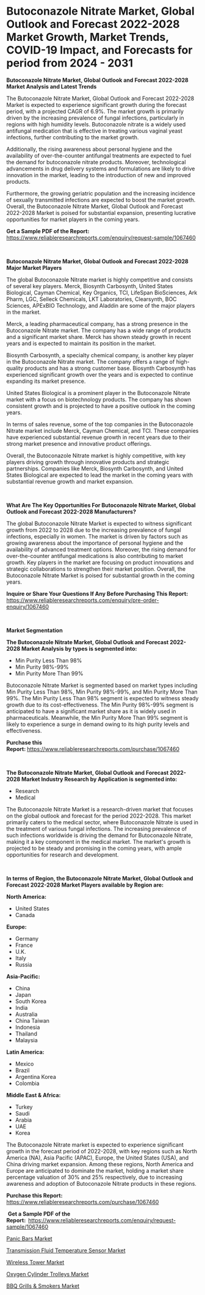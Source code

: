 <p><h1>Butoconazole Nitrate Market, Global Outlook and Forecast 2022-2028 Market Growth, Market Trends, COVID-19 Impact, and Forecasts for period from 2024 - 2031</h1></p><p><strong>Butoconazole Nitrate Market, Global Outlook and Forecast 2022-2028 Market Analysis and Latest Trends</strong></p>
<p><p>The Butoconazole Nitrate Market, Global Outlook and Forecast 2022-2028 Market is expected to experience significant growth during the forecast period, with a projected CAGR of 6.9%. The market growth is primarily driven by the increasing prevalence of fungal infections, particularly in regions with high humidity levels. Butoconazole nitrate is a widely used antifungal medication that is effective in treating various vaginal yeast infections, further contributing to the market growth.</p><p>Additionally, the rising awareness about personal hygiene and the availability of over-the-counter antifungal treatments are expected to fuel the demand for butoconazole nitrate products. Moreover, technological advancements in drug delivery systems and formulations are likely to drive innovation in the market, leading to the introduction of new and improved products.</p><p>Furthermore, the growing geriatric population and the increasing incidence of sexually transmitted infections are expected to boost the market growth. Overall, the Butoconazole Nitrate Market, Global Outlook and Forecast 2022-2028 Market is poised for substantial expansion, presenting lucrative opportunities for market players in the coming years.</p></p>
<p><strong>Get a Sample PDF of the Report:&nbsp;</strong> <a href="https://www.reliableresearchreports.com/enquiry/request-sample/1067460">https://www.reliableresearchreports.com/enquiry/request-sample/1067460</a></p>
<p>&nbsp;</p>
<p><strong>Butoconazole Nitrate Market, Global Outlook and Forecast 2022-2028 Major Market Players</strong></p>
<p><p>The global Butoconazole Nitrate market is highly competitive and consists of several key players. Merck, Biosynth Carbosynth, United States Biological, Cayman Chemical, Key Organics, TCI, LifeSpan BioSciences, Ark Pharm, LGC, Selleck Chemicals, LKT Laboratories, Clearsynth, BOC Sciences, APExBIO Technology, and Aladdin are some of the major players in the market.</p><p>Merck, a leading pharmaceutical company, has a strong presence in the Butoconazole Nitrate market. The company has a wide range of products and a significant market share. Merck has shown steady growth in recent years and is expected to maintain its position in the market.</p><p>Biosynth Carbosynth, a specialty chemical company, is another key player in the Butoconazole Nitrate market. The company offers a range of high-quality products and has a strong customer base. Biosynth Carbosynth has experienced significant growth over the years and is expected to continue expanding its market presence.</p><p>United States Biological is a prominent player in the Butoconazole Nitrate market with a focus on biotechnology products. The company has shown consistent growth and is projected to have a positive outlook in the coming years.</p><p>In terms of sales revenue, some of the top companies in the Butoconazole Nitrate market include Merck, Cayman Chemical, and TCI. These companies have experienced substantial revenue growth in recent years due to their strong market presence and innovative product offerings.</p><p>Overall, the Butoconazole Nitrate market is highly competitive, with key players driving growth through innovative products and strategic partnerships. Companies like Merck, Biosynth Carbosynth, and United States Biological are expected to lead the market in the coming years with substantial revenue growth and market expansion.</p></p>
<p>&nbsp;</p>
<p><strong>What Are The Key Opportunities For Butoconazole Nitrate Market, Global Outlook and Forecast 2022-2028 Manufacturers?</strong></p>
<p><p>The global Butoconazole Nitrate Market is expected to witness significant growth from 2022 to 2028 due to the increasing prevalence of fungal infections, especially in women. The market is driven by factors such as growing awareness about the importance of personal hygiene and the availability of advanced treatment options. Moreover, the rising demand for over-the-counter antifungal medications is also contributing to market growth. Key players in the market are focusing on product innovations and strategic collaborations to strengthen their market position. Overall, the Butoconazole Nitrate Market is poised for substantial growth in the coming years.</p></p>
<p><strong>Inquire or Share Your Questions If Any Before Purchasing This Report:</strong> <a href="https://www.reliableresearchreports.com/enquiry/pre-order-enquiry/1067460">https://www.reliableresearchreports.com/enquiry/pre-order-enquiry/1067460</a></p>
<p>&nbsp;</p>
<p><strong>Market Segmentation</strong></p>
<p><strong>The Butoconazole Nitrate Market, Global Outlook and Forecast 2022-2028 Market Analysis by types is segmented into:</strong></p>
<p><ul><li>Min Purity Less Than 98%</li><li>Min Purity 98%-99%</li><li>Min Purity More Than 99%</li></ul></p>
<p><p>Butoconazole Nitrate Market is segmented based on market types including Min Purity Less Than 98%, Min Purity 98%-99%, and Min Purity More Than 99%. The Min Purity Less Than 98% segment is expected to witness steady growth due to its cost-effectiveness. The Min Purity 98%-99% segment is anticipated to have a significant market share as it is widely used in pharmaceuticals. Meanwhile, the Min Purity More Than 99% segment is likely to experience a surge in demand owing to its high purity levels and effectiveness.</p></p>
<p><strong>Purchase this Report:&nbsp;</strong><a href="https://www.reliableresearchreports.com/purchase/1067460">https://www.reliableresearchreports.com/purchase/1067460</a></p>
<p>&nbsp;</p>
<p><strong>The Butoconazole Nitrate Market, Global Outlook and Forecast 2022-2028 Market Industry Research by Application is segmented into:</strong></p>
<p><ul><li>Research</li><li>Medical</li></ul></p>
<p><p>The Butoconazole Nitrate Market is a research-driven market that focuses on the global outlook and forecast for the period 2022-2028. This market primarily caters to the medical sector, where Butoconazole Nitrate is used in the treatment of various fungal infections. The increasing prevalence of such infections worldwide is driving the demand for Butoconazole Nitrate, making it a key component in the medical market. The market's growth is projected to be steady and promising in the coming years, with ample opportunities for research and development.</p></p>
<p>&nbsp;</p>
<p><strong>In terms of Region, the Butoconazole Nitrate Market, Global Outlook and Forecast 2022-2028 Market Players available by Region are:</strong></p>
<p>
    <p> <strong> North America: </strong>
        <ul>
            <li>United States</li>
            <li>Canada</li>
        </ul>
        </p> 
    <p> <strong> Europe: </strong>
        <ul>
            <li>Germany</li>
            <li>France</li>
            <li>U.K.</li>
            <li>Italy</li>
            <li>Russia</li>
        </ul>
        </p> 
    <p> <strong> Asia-Pacific: </strong>
        <ul>
            <li>China</li>
            <li>Japan</li>
            <li>South Korea</li>
            <li>India</li>
            <li>Australia</li>
            <li>China Taiwan</li>
            <li>Indonesia</li>
            <li>Thailand</li>
            <li>Malaysia</li>
        </ul>
        </p> 
    <p> <strong> Latin America: </strong>
        <ul>
            <li>Mexico</li>
            <li>Brazil</li>
            <li>Argentina Korea</li>
            <li>Colombia</li>
        </ul>
        </p> 
    <p> <strong> Middle East & Africa: </strong>
        <ul>
            <li>Turkey</li>
            <li>Saudi</li>
            <li>Arabia</li>
            <li>UAE</li>
            <li>Korea</li>
        </ul>
    </p>
    </p>
<p><p>The Butoconazole Nitrate market is expected to experience significant growth in the forecast period of 2022-2028, with key regions such as North America (NA), Asia Pacific (APAC), Europe, the United States (USA), and China driving market expansion. Among these regions, North America and Europe are anticipated to dominate the market, holding a market share percentage valuation of 30% and 25% respectively, due to increasing awareness and adoption of Butoconazole Nitrate products in these regions.</p></p>
<p><strong>Purchase this Report: </strong><a href="https://www.reliableresearchreports.com/purchase/1067460">https://www.reliableresearchreports.com/purchase/1067460</a></p>
<p>&nbsp;<strong>Get a Sample PDF of the Report:&nbsp;&nbsp;</strong><a href="https://www.reliableresearchreports.com/enquiry/request-sample/1067460">https://www.reliableresearchreports.com/enquiry/request-sample/1067460</a></p>
<p><strong></strong></p>
<p><p><a href="https://medium.com/@mariliehowe/panic-bars-market-trends-and-market-analysis-forecasted-for-period-2024-2031-67af956a58f1">Panic Bars Market</a></p><p><a href="https://medium.com/@krithi.reportprime/transmission-fluid-temperature-sensor-market-competitive-analysis-market-trends-and-forecast-to-81f79f774527">Transmission Fluid Temperature Sensor Market</a></p><p><a href="https://medium.com/@josueherzog/wireless-tower-market-trends-forecast-and-competitive-analysis-to-2031-ddbd6855f934">Wireless Tower Market</a></p><p><a href="https://medium.com/@mariliehowe/decoding-oxygen-cylinder-trolleys-market-metrics-market-share-trends-and-growth-patterns-34c6d2afcdf7">Oxygen Cylinder Trolleys Market</a></p><p><a href="https://medium.com/p/be9034a0c8c3/edit">BBQ Grills & Smokers Market</a></p></p>